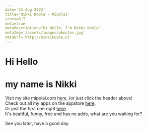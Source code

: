```yaml
---
date='25 Aug 2023'
title='Nikki Koole - Mipolai'
score=0.7
meta=true
metaDescription="Hi Hello, I'm Nikki Koole"
metaImg='/assets/images/aboutus.jpg'
metaUrl='http://nikkikoole.nl'
---
```



# Hi Hello
# my name is Nikki

Visit my site mipolai.com [here](https://mipolai.com). (or just click the header above)  
Check out all my apps on the appstore [here](https://apps.apple.com/us/developer/nikki-koole/id1691714556).  
Or just the first one right [here](https://apps.apple.com/us/app/puppetmaker/id6450050163).  
It's beatiful, funny, free and has no adds, what are you waiting for?

See you later, have a good day.
